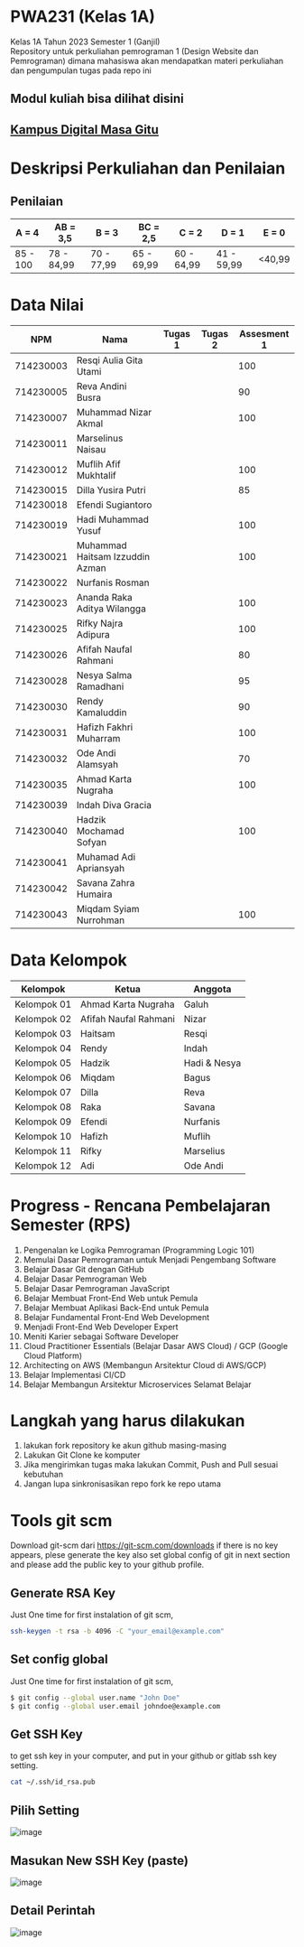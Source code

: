 # PWA231 (Kelas 1A)
Kelas 1A Tahun 2023 Semester 1 (Ganjil) <br>
Repository untuk perkuliahan pemrograman 1 (Design Website dan Pemrograman) dimana mahasiswa akan mendapatkan materi perkuliahan dan pengumpulan tugas pada repo ini

## Modul kuliah bisa dilihat disini
## [Kampus Digital Masa Gitu](https://www.roniandarsyah.com/)

# Deskripsi Perkuliahan dan Penilaian
## Penilaian 
| A = 4 | AB = 3,5 | B = 3 | BC = 2,5 |C = 2 |D = 1 | E = 0|
| -------- | -------- | -------- | -------- |-------- |-------- |-------- |
| 85 - 100 | 78 - 84,99 | 70 - 77,99 | 65 - 69,99 | 60 - 64,99 | 41 - 59,99 | <40,99|

# Data Nilai
| NPM | Nama | Tugas 1 | Tugas 2| Assesment 1|
| -------- | -------- | -------- | -------- |-------- |
| 714230003 | Resqi Aulia Gita Utami | | |100 |
| 714230005  | Reva Andini Busra| | |90 |
| 714230007  | Muhammad Nizar Akmal | | | 100 |
| 714230011  | Marselinus Naisau | | | |
| 714230012  | Muflih Afif Mukhtalif | | | 100|
| 714230015  | Dilla Yusira Putri | | |85|
| 714230018  | Efendi Sugiantoro | | | |
| 714230019  | Hadi Muhammad Yusuf | | |100 |
| 714230021  | Muhammad Haitsam Izzuddin Azman | | |100 |
| 714230022  | Nurfanis Rosman | | | |
| 714230023  | Ananda Raka Aditya Wilangga | | | 100 |
| 714230025  | Rifky Najra Adipura | | | 100 |
| 714230026  | Afifah Naufal Rahmani | | | 80|
| 714230028  | Nesya Salma Ramadhani | | |95|
| 714230030  | Rendy Kamaluddin | | |90 |
| 714230031  | Hafizh Fakhri Muharram | | | 100|
| 714230032  | Ode Andi Alamsyah | | | 70|
| 714230035  | Ahmad Karta Nugraha | | |100 |
| 714230039  | Indah Diva Gracia | | | |
| 714230040  | Hadzik Mochamad Sofyan | | | 100 |
| 714230041  | Muhamad Adi Apriansyah | | | |
| 714230042  | Savana Zahra Humaira | | | |
| 714230043  | Miqdam Syiam Nurrohman | | | 100 |

# Data Kelompok
| Kelompok | Ketua | Anggota | 
| -------- | -------- | -------- |
| Kelompok 01 | Ahmad Karta Nugraha | Galuh |
| Kelompok 02 | Afifah Naufal Rahmani | Nizar |
| Kelompok 03 | Haitsam | Resqi |
| Kelompok 04 | Rendy | Indah |
| Kelompok 05 | Hadzik | Hadi & Nesya |
| Kelompok 06 | Miqdam | Bagus |
| Kelompok 07 | Dilla | Reva |
| Kelompok 08 | Raka | Savana |
| Kelompok 09 | Efendi | Nurfanis |
| Kelompok 10 | Hafizh | Muflih |
| Kelompok 11 | Rifky | Marselius |
| Kelompok 12 | Adi | Ode Andi |

# Progress - Rencana Pembelajaran Semester (RPS) 
1. Pengenalan ke Logika Pemrograman (Programming Logic 101)
2. Memulai Dasar Pemrograman untuk Menjadi Pengembang Software
3. Belajar Dasar Git dengan GitHub
4. Belajar Dasar Pemrograman Web
5. Belajar Dasar Pemrograman JavaScript
6. Belajar Membuat Front-End Web untuk Pemula
7. Belajar Membuat Aplikasi Back-End untuk Pemula
8. Belajar Fundamental Front-End Web Development
9. Menjadi Front-End Web Developer Expert
10. Meniti Karier sebagai Software Developer
11. Cloud Practitioner Essentials (Belajar Dasar AWS Cloud) / GCP (Google Cloud Platform)
12. Architecting on AWS (Membangun Arsitektur Cloud di AWS/GCP)
13. Belajar Implementasi CI/CD
14. Belajar Membangun Arsitektur Microservices
Selamat Belajar

# Langkah yang harus dilakukan
1. lakukan fork repository ke akun github masing-masing
2. Lakukan Git Clone ke komputer
3. Jika mengirimkan tugas maka lakukan Commit, Push and Pull sesuai kebutuhan
4. Jangan lupa sinkronisasikan repo fork ke repo utama
   
# Tools git scm
Download git-scm dari https://git-scm.com/downloads
if there is no key appears, plese generate the key also set global config of git in next section and please add the public key to your github profile.
## Generate RSA Key
Just One time for first instalation of git scm, 
```sh
ssh-keygen -t rsa -b 4096 -C "your_email@example.com"
```
## Set config global
Just One time for first instalation of git scm, 
```sh
$ git config --global user.name "John Doe"
$ git config --global user.email johndoe@example.com
```
## Get SSH Key 
to get ssh key in your computer, and put in your github or gitlab ssh key setting.
```sh
cat ~/.ssh/id_rsa.pub
```

## Pilih Setting
![image](https://github.com/kerjabhakti/PWA231/assets/15622730/a4c22f86-9ad1-4b24-9d97-77629036e070)
## Masukan New SSH Key (paste)
![image](https://github.com/kerjabhakti/PWA231/assets/15622730/f2471d65-715e-44f3-9733-50252310783c)

## Detail Perintah
![image](https://github.com/kerjabhakti/PWA231/assets/15622730/2dc983ca-ff92-4941-b6d8-e546ca406b14)

